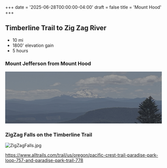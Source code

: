 +++
date = '2025-06-28T00:00:00-04:00'
draft = false
title = 'Mount Hood'
+++

## Timberline Trail to Zig Zag River

* 10 mi
* 1800' elevation gain
* 5 hours

### Mount Jefferson from Mount Hood
![MountJefferson.jpg](MountJefferson.jpg "View of Mount Jefferson from Mount Hood")

### ZigZag Falls on the Timberline Trail
![ZigZagFalls.jpg](ZigZagFalls.jpg "View of Mount Jefferson from Mount Hood")

https://www.alltrails.com/trail/us/oregon/pacific-crest-trail-paradise-park-loop-757-and-paradise-park-trail-778
